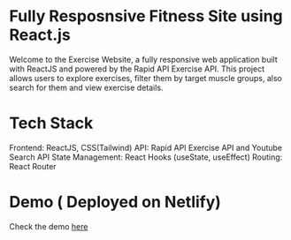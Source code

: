 # Fully Resposnsive Fitness Site using React.js

Welcome to the Exercise Website, a fully responsive web application built with ReactJS and powered by the Rapid API Exercise API. This project allows users to explore exercises, filter them by target muscle groups, also search for them and view exercise details.

# Tech Stack

Frontend: ReactJS, CSS(Tailwind)
API: Rapid API Exercise API and Youtube Search API
State Management: React Hooks (useState, useEffect)
Routing: React Router

# Demo ( Deployed on Netlify)

Check the demo [here](https://fitness-app-react-js.netlify.app/)



